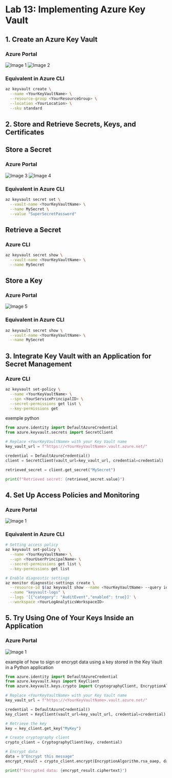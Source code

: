 # Lab 13: Implementing Azure Key Vault

## 1. Create an Azure Key Vault

### Azure Portal
![Image 1](./1.png)
![Image 2](./2.png)

### Equivalent in Azure CLI
```bash
az keyvault create \
  --name <YourKeyVaultName> \
  --resource-group <YourResourceGroup> \
  --location <YourLocation> \
  --sku standard
```

## 2. Store and Retrieve Secrets, Keys, and Certificates
## Store a Secret
### Azure Portal
![Image 3](./3.png)
![Image 4](./4.png)

### Equivalent in Azure CLI
```bash
az keyvault secret set \
  --vault-name <YourKeyVaultName> \
  --name MySecret \
  --value "SuperSecretPassword"
```

## Retrieve a Secret

### Azure CLI

```bash
az keyvault secret show \
  --vault-name <YourKeyVaultName> \
  --name MySecret
```

## Store a Key
### Azure Portal
![Image 5](./5.png)

### Equivalent in Azure CLI

```bash
az keyvault secret show \
  --vault-name <YourKeyVaultName> \
  --name MySecret
```

## 3. Integrate Key Vault with an Application for Secret Management

### Azure CLI
```bash
az keyvault set-policy \
  --name <YourKeyVaultName> \
  --spn <YourServicePrincipalID> \
  --secret-permissions get list \
  --key-permissions get
```

exemple python
```python
from azure.identity import DefaultAzureCredential
from azure.keyvault.secrets import SecretClient

# Replace <YourKeyVaultName> with your Key Vault name
key_vault_url = f"https://<YourKeyVaultName>.vault.azure.net/"

credential = DefaultAzureCredential()
client = SecretClient(vault_url=key_vault_url, credential=credential)

retrieved_secret = client.get_secret("MySecret")

print(f"Retrieved secret: {retrieved_secret.value}")

```

## 4. Set Up Access Policies and Monitoring

### Azure Portal
![Image 1](./6.png)

### Equivalent in Azure CLI
```bash
# Setting access policy
az keyvault set-policy \
  --name <YourKeyVaultName> \
  --upn <YourUserPrincipalName> \
  --secret-permissions get list \
  --key-permissions get list

# Enable diagnostic settings
az monitor diagnostic-settings create \
  --resource-id $(az keyvault show --name <YourKeyVaultName> --query id -o tsv) \
  --name "keyvault-logs" \
  --logs '[{"category": "AuditEvent","enabled": true}]' \
  --workspace <YourLogAnalyticsWorkspaceID>

```

## 5. Try Using One of Your Keys Inside an Application

### Azure Portal
![Image 1](./6.png)

 example of how to sign or encrypt data using a key stored in the Key Vault in a Python application
```python
from azure.identity import DefaultAzureCredential
from azure.keyvault.keys import KeyClient
from azure.keyvault.keys.crypto import CryptographyClient, EncryptionAlgorithm

# Replace <YourKeyVaultName> with your Key Vault name
key_vault_url = f"https://<YourKeyVaultName>.vault.azure.net/"

credential = DefaultAzureCredential()
key_client = KeyClient(vault_url=key_vault_url, credential=credential)

# Retrieve the key
key = key_client.get_key("MyKey")

# Create cryptography client
crypto_client = CryptographyClient(key, credential)

# Encrypt data
data = b"Encrypt this message"
encrypt_result = crypto_client.encrypt(EncryptionAlgorithm.rsa_oaep, data)

print(f"Encrypted data: {encrypt_result.ciphertext}")
```